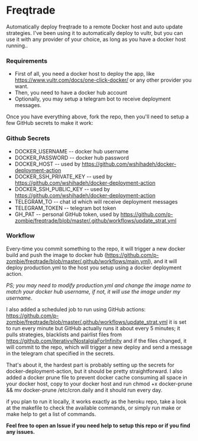 # Freqtrade
Automatically deploy freqtrade to a remote Docker host and auto update strategies.
I've been using it to automatically deploy to vultr, but you can use it with any provider of your choice, as long as you have a docker host running..

### Requirements
* First of all, you need a docker host to deploy the app, like https://www.vultr.com/docs/one-click-docker/ or any other provider you want.
* Then, you need to have a docker hub account
* Optionally, you may setup a telegram bot to receive deployment messages.

Once you have everything above, fork the repo, then you'll need to setup a few GitHub secrets to make it work:
### Github Secrets
* DOCKER_USERNAME -- docker hub username
* DOCKER_PASSWORD -- docker hub password
* DOCKER_HOST -- used by https://github.com/wshihadeh/docker-deployment-action
* DOCKER_SSH_PRIVATE_KEY -- used by https://github.com/wshihadeh/docker-deployment-action
* DOCKER_SSH_PUBLIC_KEY -- used by https://github.com/wshihadeh/docker-deployment-action
* TELEGRAM_TO -- chat id which will receive deployment messages
* TELEGRAM_TOKEN -- telegram bot token
* GH_PAT -- personal GitHub token, used by https://github.com/p-zombie/freqtrade/blob/master/.github/workflows/update_strat.yml

### Workflow
Every-time you commit something to the repo, it will trigger a new docker build and push the image to docker hub (https://github.com/p-zombie/freqtrade/blob/master/.github/workflows/main.yml), and it will deploy production.yml to the host you setup using a docker deployment action. 

*PS; you may need to modify production.yml and change the image name to match your docker hub username, if not, it will use the image under my username.*

I also added a scheduled job to run using GitHub actions: https://github.com/p-zombie/freqtrade/blob/master/.github/workflows/update_strat.yml
it is set to run every minute but GitHub actually runs it about every 5 minutes; it pulls strategies, blacklists and pairlist files from https://github.com/iterativv/NostalgiaForInfinity and if the files changed, it will commit to the repo, which will trigger a new deploy and send a message in the telegram chat specified in the secrets.

That's about it, the hardest part is probably setting up the secrets for docker-deployment-action, but it should be pretty straightforward. I also added a docker prune file to prevent docker cache consuming all space in your docker host, copy to your docker host and run chmod +x docker-prune && mv docker-prune /etc/cron.daily and it should run every day.

if you plan to run it locally, it works exactly as the heroku repo, take a look at the makefile to check the available commands, or simply run make or make help to get a list of commands.

**Feel free to open an Issue if you need help to setup this repo or if you find any issues.**
